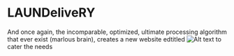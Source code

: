 # LAUNDeliveRY

And once again, the incomparable, optimized, ultimate processing algorithm that ever exist (marlous brain), creates a new website edtitled
![Alt text](https://github.com/swiftybear/LAUNDeliveRY/tree/main/assets/img/Logov1.png)
to cater the needs 
